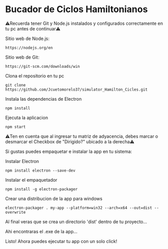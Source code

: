 ﻿# Bucador de Ciclos Hamiltonianos

 ⚠️Recuerda tener Git y Node.js instalados y configurados correctamente en tu pc antes de continuar⚠️

 Sitio web de Node.js:
 ```
 https://nodejs.org/en
```


 Sitio web de Git:

 ```
 https://git-scm.com/downloads/win
```
 

Clona el repositorio en tu pc
```
git clone https://github.com/Jcuetomorelo37/simulator_Hamilton_Cicles.git
```

Instala las dependencias de Electron
```
npm install
```

Ejecuta la aplicacion
```
npm start
```

⚠️Ten en cuenta que al ingresar tu matriz de adyacencia, debes marcar o desmarcar el Checkbox de "Dirigido?" ubicado a la derecha⚠️

Si gustas puedes empaquetar e instalar la app en tu sistema:

Instalar Electron
```
npm install electron --save-dev
```

Instalar el empaquetador
```
npm install -g electron-packager
```

Crear una distribucion de la app para windows
```
electron-packager . my-app --platform=win32 --arch=x64 --out=dist --overwrite
```

Al final veras que se crea un directorio 'dist' dentro de tu proyecto...

Ahi encontraras el .exe de la app... 


Listo! Ahora puedes ejecutar tu app con un solo click!
